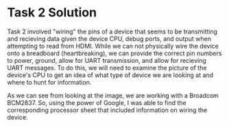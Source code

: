 # Task 2 Solution
Task 2 involved "wiring" the pins of a device that seems to be transmitting and recieving data given the device CPU, debug ports, and output when attempting to read from HDMI. While we can not physically wire the device onto a breadboard (heartbreaking), we can provide the correct pin numbers to power, ground, allow for UART transmission, and allow for recieving UART messages. To do this, we will need to examine the picture of the device's CPU to get an idea of what type of device we are looking at and where to hunt for information.

As we can see from looking at the image, we are working with a Broadcom BCM2837. So, using the power of Google, I was able to find the corresponding processor sheet that included information on wiring the device. 
